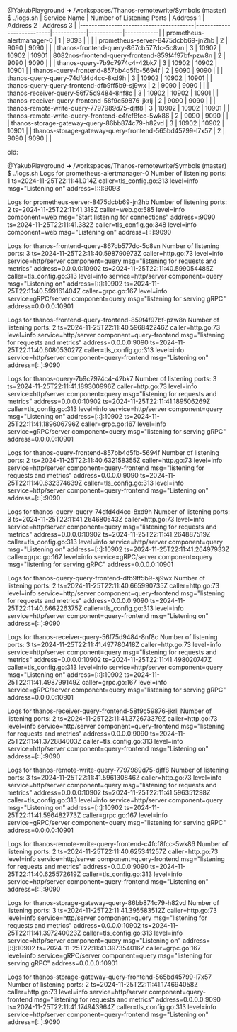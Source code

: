 @YakubPlayground ➜ /workspaces/Thanos-remotewrite/Symbols (master) $ ./logs.sh 
| Service Name                           | Number of Listening Ports | Address 1  | Address 2  | Address 3  |
|----------------------------------------|---------------------------|------------|------------|------------|
| prometheus-alertmanager-0              | 1                         | 9093       |            |            |
| prometheus-server-8475dcbb69-jn2hb     | 2                         | 9090       | 9090       |            |
| thanos-frontend-query-867cb577dc-5c8vn | 3                         | 10902      | 10902      | 10901      |
8082nos-frontend-query-frontend-859f4f97bf-pzw8n | 2                | 9090       | 9090       |            |
| thanos-query-7b9c7974c4-42bk7          | 3                         | 10902      | 10902      | 10901      |
| thanos-query-frontend-857bb4d5fb-5694f | 2                         | 9090       | 9090       |            |
| thanos-query-query-74dfd4d4cc-8xd9h    | 3                         | 10902      | 10902      | 10901      |
| thanos-query-query-frontend-dfb9ff5b9-sj9wx | 2                     | 9090       | 9090       |            |
| thanos-receiver-query-56f75d9484-8nf8c | 3                         | 10902      | 10902      | 10901      |
| thanos-receiver-query-frontend-58f9c59876-jkrlj | 2                 | 9090       | 9090       |            |
| thanos-remote-write-query-7797989d75-djff8 | 3                     | 10902      | 10902      | 10901      |
| thanos-remote-write-query-frontend-c4fcf8fcc-5wk86 | 2              | 9090       | 9090       |            |
| thanos-storage-gateway-query-86bb874c79-h82vd | 3                  | 10902      | 10902      | 10901      |
| thanos-storage-gateway-query-frontend-565bd45799-l7x57 | 2          | 9090       | 9090       |            |


old: 

@YakubPlayground ➜ /workspaces/Thanos-remotewrite/Symbols (master) $ ./logs.sh 
Logs for prometheus-alertmanager-0
Number of listening ports: 1
ts=2024-11-25T22:11:41.014Z caller=tls_config.go:313 level=info msg="Listening on" address=[::]:9093

Logs for prometheus-server-8475dcbb69-jn2hb
Number of listening ports: 2
ts=2024-11-25T22:11:41.318Z caller=web.go:585 level=info component=web msg="Start listening for connections" address=:9090
ts=2024-11-25T22:11:41.382Z caller=tls_config.go:348 level=info component=web msg="Listening on" address=[::]:9090

Logs for thanos-frontend-query-867cb577dc-5c8vn
Number of listening ports: 3
ts=2024-11-25T22:11:40.598790973Z caller=http.go:73 level=info service=http/server component=query msg="listening for requests and metrics" address=0.0.0.0:10902
ts=2024-11-25T22:11:40.599054485Z caller=tls_config.go:313 level=info service=http/server component=query msg="Listening on" address=[::]:10902
ts=2024-11-25T22:11:40.599161404Z caller=grpc.go:167 level=info service=gRPC/server component=query msg="listening for serving gRPC" address=0.0.0.0:10901

Logs for thanos-frontend-query-frontend-859f4f97bf-pzw8n
Number of listening ports: 2
ts=2024-11-25T22:11:40.596842246Z caller=http.go:73 level=info service=http/server component=query-frontend msg="listening for requests and metrics" address=0.0.0.0:9090
ts=2024-11-25T22:11:40.608053027Z caller=tls_config.go:313 level=info service=http/server component=query-frontend msg="Listening on" address=[::]:9090

Logs for thanos-query-7b9c7974c4-42bk7
Number of listening ports: 3
ts=2024-11-25T22:11:41.189300996Z caller=http.go:73 level=info service=http/server component=query msg="listening for requests and metrics" address=0.0.0.0:10902
ts=2024-11-25T22:11:41.189506269Z caller=tls_config.go:313 level=info service=http/server component=query msg="Listening on" address=[::]:10902
ts=2024-11-25T22:11:41.189606796Z caller=grpc.go:167 level=info service=gRPC/server component=query msg="listening for serving gRPC" address=0.0.0.0:10901

Logs for thanos-query-frontend-857bb4d5fb-5694f
Number of listening ports: 2
ts=2024-11-25T22:11:40.632158355Z caller=http.go:73 level=info service=http/server component=query-frontend msg="listening for requests and metrics" address=0.0.0.0:9090
ts=2024-11-25T22:11:40.632374639Z caller=tls_config.go:313 level=info service=http/server component=query-frontend msg="Listening on" address=[::]:9090

Logs for thanos-query-query-74dfd4d4cc-8xd9h
Number of listening ports: 3
ts=2024-11-25T22:11:41.264680543Z caller=http.go:73 level=info service=http/server component=query msg="listening for requests and metrics" address=0.0.0.0:10902
ts=2024-11-25T22:11:41.264887519Z caller=tls_config.go:313 level=info service=http/server component=query msg="Listening on" address=[::]:10902
ts=2024-11-25T22:11:41.26497933Z caller=grpc.go:167 level=info service=gRPC/server component=query msg="listening for serving gRPC" address=0.0.0.0:10901

Logs for thanos-query-query-frontend-dfb9ff5b9-sj9wx
Number of listening ports: 2
ts=2024-11-25T22:11:40.665990735Z caller=http.go:73 level=info service=http/server component=query-frontend msg="listening for requests and metrics" address=0.0.0.0:9090
ts=2024-11-25T22:11:40.666226375Z caller=tls_config.go:313 level=info service=http/server component=query-frontend msg="Listening on" address=[::]:9090

Logs for thanos-receiver-query-56f75d9484-8nf8c
Number of listening ports: 3
ts=2024-11-25T22:11:41.497780418Z caller=http.go:73 level=info service=http/server component=query msg="listening for requests and metrics" address=0.0.0.0:10902
ts=2024-11-25T22:11:41.498020747Z caller=tls_config.go:313 level=info service=http/server component=query msg="Listening on" address=[::]:10902
ts=2024-11-25T22:11:41.498799149Z caller=grpc.go:167 level=info service=gRPC/server component=query msg="listening for serving gRPC" address=0.0.0.0:10901

Logs for thanos-receiver-query-frontend-58f9c59876-jkrlj
Number of listening ports: 2
ts=2024-11-25T22:11:41.372673379Z caller=http.go:73 level=info service=http/server component=query-frontend msg="listening for requests and metrics" address=0.0.0.0:9090
ts=2024-11-25T22:11:41.372884003Z caller=tls_config.go:313 level=info service=http/server component=query-frontend msg="Listening on" address=[::]:9090

Logs for thanos-remote-write-query-7797989d75-djff8
Number of listening ports: 3
ts=2024-11-25T22:11:41.596130846Z caller=http.go:73 level=info service=http/server component=query msg="listening for requests and metrics" address=0.0.0.0:10902
ts=2024-11-25T22:11:41.596351298Z caller=tls_config.go:313 level=info service=http/server component=query msg="Listening on" address=[::]:10902
ts=2024-11-25T22:11:41.596482773Z caller=grpc.go:167 level=info service=gRPC/server component=query msg="listening for serving gRPC" address=0.0.0.0:10901

Logs for thanos-remote-write-query-frontend-c4fcf8fcc-5wk86
Number of listening ports: 2
ts=2024-11-25T22:11:40.625341257Z caller=http.go:73 level=info service=http/server component=query-frontend msg="listening for requests and metrics" address=0.0.0.0:9090
ts=2024-11-25T22:11:40.625572619Z caller=tls_config.go:313 level=info service=http/server component=query-frontend msg="Listening on" address=[::]:9090

Logs for thanos-storage-gateway-query-86bb874c79-h82vd
Number of listening ports: 3
ts=2024-11-25T22:11:41.395583512Z caller=http.go:73 level=info service=http/server component=query msg="listening for requests and metrics" address=0.0.0.0:10902
ts=2024-11-25T22:11:41.397240023Z caller=tls_config.go:313 level=info service=http/server component=query msg="Listening on" address=[::]:10902
ts=2024-11-25T22:11:41.397354016Z caller=grpc.go:167 level=info service=gRPC/server component=query msg="listening for serving gRPC" address=0.0.0.0:10901

Logs for thanos-storage-gateway-query-frontend-565bd45799-l7x57
Number of listening ports: 2
ts=2024-11-25T22:11:41.174694058Z caller=http.go:73 level=info service=http/server component=query-frontend msg="listening for requests and metrics" address=0.0.0.0:9090
ts=2024-11-25T22:11:41.174943964Z caller=tls_config.go:313 level=info service=http/server component=query-frontend msg="Listening on" address=[::]:9090